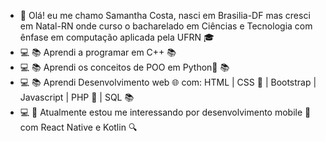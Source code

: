 - 👋 Olá! eu me chamo Samantha Costa, nasci em Brasilia-DF mas cresci em Natal-RN onde curso o bacharelado em Ciências e Tecnologia com ênfase em computação aplicada pela UFRN :mortar_board:
- :computer: :books: Aprendi a programar em C++ :books:
- :computer: :books: Aprendi os conceitos de POO em Python:snake: :books:
- :computer: :books: Aprendi Desenvolvimento web :globe_with_meridians: com: HTML | CSS :art: | Bootstrap | Javascript | PHP :elephant: | SQL :books:
- :computer: :mag_right: Atualmente estou me interessando por desenvolvimento mobile :iphone: com React Native e Kotlin :mag:

<!---
samcost/samcost is a ✨ special ✨ repository because its `README.md` (this file) appears on your GitHub profile.
You can click the Preview link to take a look at your changes.
--->
